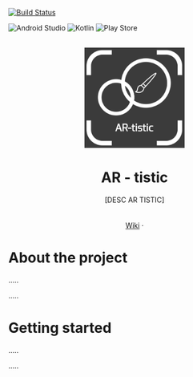 [![Build Status](https://codefirst.iut.uca.fr/api/badges/ARTeam/SAE-3.01/status.svg)](https://codefirst.iut.uca.fr/ARTeam/SAE-3.01)

![Android Studio](https://img.shields.io/badge/Android%20Studio-3DDC84.svg?style=for-the-badge&logo=android-studio&logoColor=white) ![Kotlin](https://img.shields.io/badge/kotlin-%237F52FF.svg?style=for-the-badge&logo=kotlin&logoColor=white) ![Play Store](https://img.shields.io/badge/Google_Play-414141?style=for-the-badge&logo=google-play&logoColor=white)

<br />
<div align="center">
    <img src="./Source/images/AT-tistic_Logo.png" alt="Logo" width="200" height="200">
  </a>

  <h1 align="center">AR - tistic</h1>

  <p align="center">
    [DESC AR TISTIC]
    <br />
    <br />
    <br />
    <a href="https://codefirst.iut.uca.fr/git/ARTeam/SAE-3.01/wiki">Wiki</a>
    ·

  </p>
</div>

About the project
===

.....

.....


Getting started
===

.....

.....